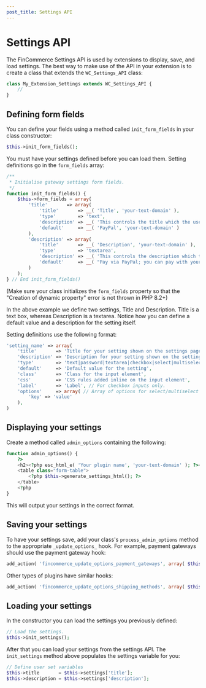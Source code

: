 ```yaml
---
post_title: Settings API
---
```


# Settings API

The FinCommerce Settings API is used by extensions to display, save, and load settings. The best way to make use of the API in your extension is to create a class that extends the `WC_Settings_API` class:

```php
class My_Extension_Settings extends WC_Settings_API {
	//
}
```

## Defining form fields

You can define your fields using a method called `init_form_fields` in your class constructor:

```php
$this->init_form_fields();
```

You must have your settings defined before you can load them. Setting definitions go in the `form_fields` array:

```php
/**
 * Initialise gateway settings form fields.
 */
function init_form_fields() {
	$this->form_fields = array(
		'title'       => array(
			'title'       => __( 'Title', 'your-text-domain' ),
			'type'        => 'text',
			'description' => __( 'This controls the title which the user sees during checkout.', 'your-text-domain' ),
			'default'     => __( 'PayPal', 'your-text-domain' )
		),
		'description' => array(
			'title'       => __( 'Description', 'your-text-domain' ),
			'type'        => 'textarea',
			'description' => __( 'This controls the description which the user sees during checkout.', 'your-text-domain' ),
			'default'     => __( "Pay via PayPal; you can pay with your credit card if you don't have a PayPal account", 'your-text-domain' )
		)
	);
} // End init_form_fields()
```

(Make sure your class initializes the `form_fields` property so that the "Creation of dynamic property" error is not thrown in PHP 8.2+)

In the above example we define two settings, Title and Description. Title is a text box, whereas Description is a textarea. Notice how you can define a default value and a description for the setting itself.

Setting definitions use the following format:

```php
'setting_name' => array(
	'title'       => 'Title for your setting shown on the settings page',
	'description' => 'Description for your setting shown on the settings page',
	'type'        => 'text|password|textarea|checkbox|select|multiselect',
	'default'     => 'Default value for the setting',
	'class'       => 'Class for the input element',
	'css'         => 'CSS rules added inline on the input element',
	'label'       => 'Label', // For checkbox inputs only.
	'options'     => array( // Array of options for select/multiselect inputs only.
		'key' => 'value'
	),
)
```

## Displaying your settings

Create a method called `admin_options` containing the following:

```php
function admin_options() {
	?>
	<h2><?php esc_html_e( 'Your plugin name', 'your-text-domain' ); ?></h2>
	<table class="form-table">
		<?php $this->generate_settings_html(); ?>
	</table>
	<?php
}
```

This will output your settings in the correct format.

## Saving your settings

To have your settings save, add your class's `process_admin_options` method to the appropriate `_update_options_` hook. For example, payment gateways should use the payment gateway hook:

```php
add_action( 'fincommerce_update_options_payment_gateways', array( $this, 'process_admin_options' ) );
```

Other types of plugins have similar hooks:

```php
add_action( 'fincommerce_update_options_shipping_methods', array( $this, 'process_admin_options' ) );
```

## Loading your settings

In the constructor you can load the settings you previously defined:

```php
// Load the settings.
$this->init_settings();
```

After that you can load your settings from the settings API. The `init_settings` method above populates the settings variable for you:

```php
// Define user set variables
$this->title       = $this->settings['title'];
$this->description = $this->settings['description'];
```
